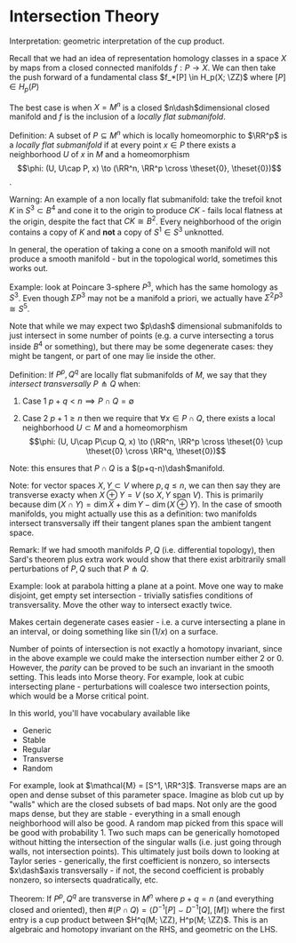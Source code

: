 # Intersection Theory

Interpretation: geometric interpretation of the cup product.

Recall that we had an idea of representation homology classes in a space $X$ by maps from a closed connected manifolds $f: P \to X$. We can then take the push forward of a fundamental class $f_*[P] \in H_p(X; \ZZ)$ where $[P] \in H_p(P)$

The best case is when $X = M^n$ is a closed $n\dash$dimensional closed manifold and $f$ is the inclusion of a *locally flat submanifold*.

Definition: A subset of $P \subseteq M^n$ which is locally homeomorphic to $\RR^p$ is a *locally flat submanifold* if at every point $x\in P$ there exists a neighborhood $U$ of $x$ in $M$ and a homeomorphism $$\phi: (U, U\cap P, x) \to (\RR^n, \RR^p \cross \theset{0}, \theset{0})$$.

Warning: An example of a non locally flat submanifold: take the trefoil knot $K$ in $S^3 \subset B^4$ and cone it to the origin to produce $CK$ - fails local flatness at the origin, despite the fact that $CK \cong B^2$. Every neighborhood of the origin contains a copy of $K$ and **not** a copy of $S^1 \in S^3$ unknotted.

In general, the operation of taking a cone on a smooth manifold will not produce a smooth manifold - but in the topological world, sometimes this works out.

Example: look at Poincare 3-sphere $P^3$, which has the same homology as $S^3$. Even though $\Sigma P^3$ may not be a manifold a priori, we actually have $\Sigma^2 P^3 \cong S^5$.

Note that while we may expect two $p\dash$ dimensional submanifolds to just intersect in some number of points (e.g. a curve intersecting a torus inside $B^4$ or something), but there may be some degenerate cases: they might be tangent, or part of one may lie inside the other.

Definition: If $P^p, Q^q$ are locally flat submanifolds of $M$, we say that they *intersect transversally* $P \pitchfork Q$ when:

1. Case 1
$p+q < n \implies P \cap Q = \emptyset$

2. Case 2
$p+1 \geq n$ then we require that $\forall x\in P \cap Q$, there exists a local neighborhood $U \subset M$ and a homeomorphism
$$\phi: (U, U\cap P\cup Q, x) \to (\RR^n, \RR^p \cross \theset{0} \cup \theset{0} \cross \RR^q, \theset{0})$$

Note: this ensures that $P\cap Q$ is a $(p+q-n)\dash$manifold.

Note: for vector spaces $X, Y \subset V$ where $p,q \leq n$, we can then say they are transverse exacty when $X \oplus Y = V$ (so $X, Y$ span $V$). This is primarily because $\dim (X \cap Y) = \dim X + \dim Y - \dim(X\oplus Y)$. In the case of smooth manifolds, you might actually use this as a definition: two manifolds intersect transversally iff their tangent planes span the ambient tangent space.


Remark: If we had smooth manifolds $P, Q$ (i.e. differential topology), then Sard's theorem plus extra work would show that there exist arbitrarily small perturbations of $P, Q$ such that $P \pitchfork Q$.

Example: look at parabola hitting a plane at a point. Move one way to make disjoint, get empty set intersection - trivially satisfies conditions of transversality. Move the other way to intersect exactly twice.

Makes certain degenerate cases easier - i.e. a curve intersecting a plane in an interval, or doing something like $\sin(1/x)$ on a surface.

Number of points of intersection is not exactly a homotopy invariant, since in the above example we could make the intersection number either 2 or 0. However, the *parity* can be proved to be such an invariant in the smooth setting. This leads into Morse theory. For example, look at cubic intersecting plane - perturbations will coalesce two intersection points, which would be a Morse critical point.

In this world, you'll have vocabulary available like
- Generic
- Stable
- Regular
- Transverse
- Random

For example, look at $\mathcal{M} = [S^1, \RR^3]$. Transverse maps are an open and dense subset of this parameter space. Imagine as blob cut up by "walls" which are the closed subsets of bad maps. Not only are the good maps dense, but they are stable - everything in a small enough neighborhood will also be good. A random map picked from this space will be good with probability 1. Two such maps can be generically homotoped without hitting the intersection of the singular walls (i.e. just going through walls, not intersection points). This ultimately just boils down to looking at Taylor series - generically, the first coefficient is nonzero, so intersects $x\dash$axis transversally - if not, the second coefficient is probably nonzero, so intersects quadratically, etc.

Theorem: If $P^p, Q^q$ are transverse in $M^n$ where $p+q=n$ (and everything closed and oriented), then $\#(P \cap Q)= \langle D^{-1}[P] \smile D^{-1}[Q], [M] \rangle$ where the first entry is a cup product between $H^q(M; \ZZ), H^p(M; \ZZ)$. This is an algebraic and homotopy invariant on the RHS, and geometric on the LHS.
